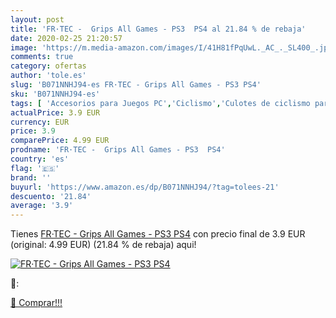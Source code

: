 ```yaml
---
layout: post
title: 'FR·TEC -  Grips All Games - PS3  PS4 al 21.84 % de rebaja'
date: 2020-02-25 21:20:57
image: 'https://m.media-amazon.com/images/I/41H81fPqUwL._AC_._SL400_.jpg'
comments: true
category: ofertas
author: 'tole.es'
slug: 'B071NNHJ94-es FR·TEC - Grips All Games - PS3 PS4'
sku: 'B071NNHJ94-es'
tags: [ 'Accesorios para Juegos PC','Ciclismo','Culotes de ciclismo para hombre','Deportes y aire libre','Guantes de ciclismo para hombre','Hardware y juegos para Nintendo Switch','Hardware y juegos para PlayStation 4','Juegos de construcción para niños','Juegos para Nintendo Switch','Juegos para PlayStation 4','Juegos y Accesorios para PC','Juguetes','Juguetes electrónicos','Juguetes y juegos','Karaokes para niños','Ropa de ciclismo','Ropa de ciclismo para hombre','Teclados para gamers para PC','Videojuegos','ps4', ]
actualPrice: 3.9 EUR
currency: EUR
price: 3.9
comparePrice: 4.99 EUR
prodname: 'FR·TEC -  Grips All Games - PS3  PS4'
country: 'es'
flag: '🇪🇸'
brand: ''
buyurl: 'https://www.amazon.es/dp/B071NNHJ94/?tag=tolees-21'
descuento: '21.84'
average: '3.9'
---
```


Tienes [FR·TEC -  Grips All Games - PS3  PS4](https://www.amazon.es/dp/B071NNHJ94/?tag=tolees-21) con precio final de  3.9 EUR (original: 4.99 EUR) (21.84 %  de rebaja) aqui!

[![FR·TEC -  Grips All Games - PS3  PS4](https://m.media-amazon.com/images/I/41H81fPqUwL._AC_._SL400_.jpg)](https://www.amazon.es/dp/B071NNHJ94/?tag=tolees-21)

🔎:


[🛒 Comprar!!!](https://www.amazon.es/dp/B071NNHJ94/?tag=tolees-21)

